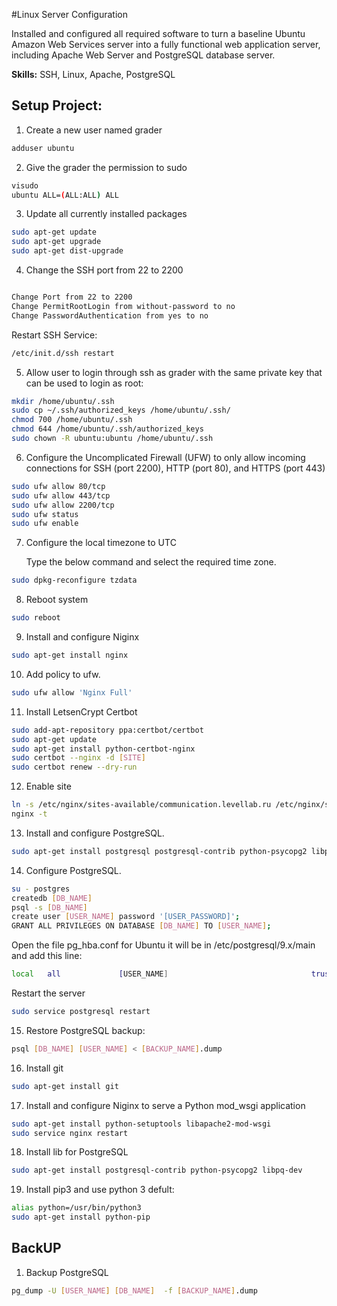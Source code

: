 #Linux Server Configuration

Installed and configured all required software to turn a baseline Ubuntu Amazon Web Services server into a fully functional web application server, including Apache Web Server and PostgreSQL database server.

<b>Skills:</b> SSH, Linux, Apache, PostgreSQL

## Setup Project:

1) Create a new user named grader
```bash
adduser ubuntu
```
2) Give the grader the permission to sudo
```bash
visudo  
ubuntu ALL=(ALL:ALL) ALL
```
3) Update all currently installed packages
```bash
sudo apt-get update
sudo apt-get upgrade
sudo apt-get dist-upgrade
```
4) Change the SSH port from 22 to 2200
```bash

Change Port from 22 to 2200
Change PermitRootLogin from without-password to no
Change PasswordAuthentication from yes to no
```
Restart SSH Service:
```bash
/etc/init.d/ssh restart
```
5) Allow user to login through ssh as grader with the same private key that can be used to login as root:
```bash
mkdir /home/ubuntu/.ssh
sudo cp ~/.ssh/authorized_keys /home/ubuntu/.ssh/
chmod 700 /home/ubuntu/.ssh
chmod 644 /home/ubuntu/.ssh/authorized_keys
sudo chown -R ubuntu:ubuntu /home/ubuntu/.ssh
```

6) Configure the Uncomplicated Firewall (UFW) to only allow incoming connections for SSH (port 2200), HTTP (port 80), and HTTPS (port 443)
```bash
sudo ufw allow 80/tcp
sudo ufw allow 443/tcp
sudo ufw allow 2200/tcp
sudo ufw status
sudo ufw enable
```

7) Configure the local timezone to UTC

    Type the below command and select the required time zone.
```bash
sudo dpkg-reconfigure tzdata
```
8) Reboot system
```bash
sudo reboot
```
9) Install and configure Niginx 
```bash
sudo apt-get install nginx
```
10) Add policy to ufw.
```bash
sudo ufw allow 'Nginx Full'
```
11) Install LetsenCrypt Certbot
```bash
sudo add-apt-repository ppa:certbot/certbot
sudo apt-get update
sudo apt-get install python-certbot-nginx
sudo certbot --nginx -d [SITE]
sudo certbot renew --dry-run
```
12) Enable site
```bash
ln -s /etc/nginx/sites-available/communication.levellab.ru /etc/nginx/sites-enabled/
nginx -t
```
13) Install and configure PostgreSQL.
```bash
sudo apt-get install postgresql postgresql-contrib python-psycopg2 libpq-dev
```
14) Configure PostgreSQL.
```bash
su - postgres
createdb [DB_NAME]
psql -s [DB_NAME]
create user [USER_NAME] password '[USER_PASSWORD]';
GRANT ALL PRIVILEGES ON DATABASE [DB_NAME] TO [USER_NAME];
```
Open the file pg_hba.conf for Ubuntu it will be in /etc/postgresql/9.x/main and add this line:
```bash
local   all             [USER_NAME]                                trust

```
Restart the server
```bash
sudo service postgresql restart
```
15) Restore PostgreSQL backup:
```bash
psql [DB_NAME] [USER_NAME] < [BACKUP_NAME].dump
```
16) Install git
```bash
sudo apt-get install git 
```
17) Install and configure Niginx to serve a Python mod_wsgi application
```bash
sudo apt-get install python-setuptools libapache2-mod-wsgi
sudo service nginx restart
```

18) Install lib for PostgreSQL
```bash
sudo apt-get install postgresql-contrib python-psycopg2 libpq-dev
```
19) Install pip3 and use python 3 defult:
```bash
alias python=/usr/bin/python3
sudo apt-get install python-pip
 ```

## BackUP
1. Backup PostgreSQL
```bash
pg_dump -U [USER_NAME] [DB_NAME]  -f [BACKUP_NAME].dump
```
